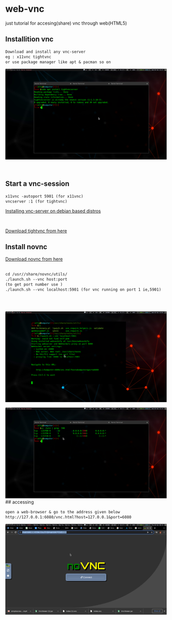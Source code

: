 # web-vnc
just tutorial for accesing(share) vnc through web(HTML5)
<br />

## Installition vnc
```
Download and install any vnc-server 
eg : x11vnc tightvnc
or use package manager like apt & pacman so on 
```
![alt-text](https://raw.githubusercontent.com/aruncs31s/web-vnc/main/Screenshots/Screenshot%20at%202022-03-02%2023-38-02.png)

<br />

## Start a vnc-session 

```
x11vnc -autoport 5901 (for x11vnc)
vncserver :1 (for tightvnc)
```


[Installing vnc-server  on debian based distros](https://github.com/aruncs31s/web-vnc/tree/main/debian)

<br />

[Download tightvnc from here](https://www.tightvnc.com/download.php)
## Install novnc
[Download novnc from here](https://github.com/novnc/noVNC/releases)
<br />
```

cd /usr//share/novnc/utils/
./launch.sh --vnc host:port 
(to get port number use )
./launch.sh --vnc localhost:5901 (for vnc running on port 1 ie,5901)


```
<br /> 

![alt-text](https://raw.githubusercontent.com/aruncs31s/web-vnc/main/Screenshots/Screenshot%20at%202022-03-02%2023-59-20.png)

<img src="https://raw.githubusercontent.com/aruncs31s/web-vnc/main/Screenshots/Screenshot%20at%202022-03-02%2023-20-13.png" width="1600" />
## accessing 

```
open a web-browser & go to the address given below 
http://127.0.0.1:6080/vnc.html?host=127.0.0.1&port=6080

```
![alt-text](https://raw.githubusercontent.com/aruncs31s/web-vnc/main/Screenshots/Screenshot%20at%202022-03-03%2000-15-19.png)

